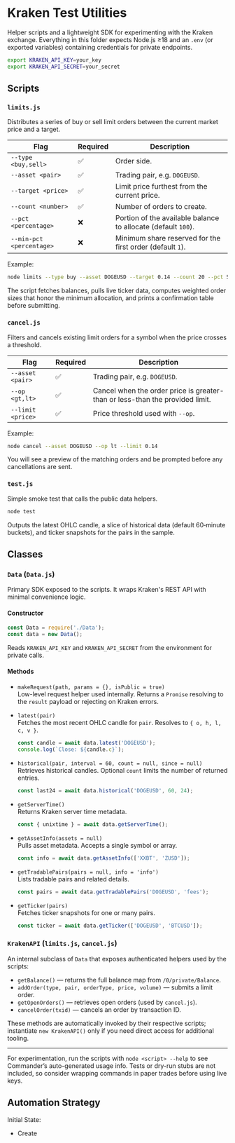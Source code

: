 # Kraken Test Utilities

Helper scripts and a lightweight SDK for experimenting with the Kraken exchange. Everything in this folder expects Node.js ≥18 and an `.env` (or exported variables) containing credentials for private endpoints.

```bash
export KRAKEN_API_KEY=your_key
export KRAKEN_API_SECRET=your_secret
```

## Scripts

### `limits.js`
Distributes a series of buy or sell limit orders between the current market price and a target.

| Flag | Required | Description |
| --- | --- | --- |
| `--type <buy,sell>` | ✅ | Order side. |
| `--asset <pair>` | ✅ | Trading pair, e.g. `DOGEUSD`. |
| `--target <price>` | ✅ | Limit price furthest from the current price. |
| `--count <number>` | ✅ | Number of orders to create. |
| `--pct <percentage>` | ❌ | Portion of the available balance to allocate (default `100`). |
| `--min-pct <percentage>` | ❌ | Minimum share reserved for the first order (default `1`). |

Example:

```bash
node limits --type buy --asset DOGEUSD --target 0.14 --count 20 --pct 50 --min-pct 5
```

The script fetches balances, pulls live ticker data, computes weighted order sizes that honor the minimum allocation, and prints a confirmation table before submitting.

### `cancel.js`
Filters and cancels existing limit orders for a symbol when the price crosses a threshold.

| Flag | Required | Description |
| --- | --- | --- |
| `--asset <pair>` | ✅ | Trading pair, e.g. `DOGEUSD`. |
| `--op <gt,lt>` | ✅ | Cancel when the order price is greater-than or less-than the provided limit. |
| `--limit <price>` | ✅ | Price threshold used with `--op`. |

Example:

```bash
node cancel --asset DOGEUSD --op lt --limit 0.14
```

You will see a preview of the matching orders and be prompted before any cancellations are sent.

### `test.js`
Simple smoke test that calls the public data helpers.

```bash
node test
```

Outputs the latest OHLC candle, a slice of historical data (default 60‑minute buckets), and ticker snapshots for the pairs in the sample.

## Classes

### `Data` (`Data.js`)
Primary SDK exposed to the scripts. It wraps Kraken's REST API with minimal convenience logic.

#### Constructor
```js
const Data = require('./Data');
const data = new Data();
```
Reads `KRAKEN_API_KEY` and `KRAKEN_API_SECRET` from the environment for private calls.

#### Methods

- `makeRequest(path, params = {}, isPublic = true)`  
  Low-level request helper used internally. Returns a `Promise` resolving to the `result` payload or rejecting on Kraken errors.

- `latest(pair)`  
  Fetches the most recent OHLC candle for `pair`. Resolves to `{ o, h, l, c, v }`.  
  ```js
  const candle = await data.latest('DOGEUSD');
  console.log(`Close: ${candle.c}`);
  ```

- `historical(pair, interval = 60, count = null, since = null)`  
  Retrieves historical candles. Optional `count` limits the number of returned entries.  
  ```js
  const last24 = await data.historical('DOGEUSD', 60, 24);
  ```

- `getServerTime()`  
  Returns Kraken server time metadata.  
  ```js
  const { unixtime } = await data.getServerTime();
  ```

- `getAssetInfo(assets = null)`  
  Pulls asset metadata. Accepts a single symbol or array.  
  ```js
  const info = await data.getAssetInfo(['XXBT', 'ZUSD']);
  ```

- `getTradablePairs(pairs = null, info = 'info')`  
  Lists tradable pairs and related details.  
  ```js
  const pairs = await data.getTradablePairs('DOGEUSD', 'fees');
  ```

- `getTicker(pairs)`  
  Fetches ticker snapshots for one or many pairs.  
  ```js
  const ticker = await data.getTicker(['DOGEUSD', 'BTCUSD']);
  ```

### `KrakenAPI` (`limits.js`, `cancel.js`)
An internal subclass of `Data` that exposes authenticated helpers used by the scripts:

- `getBalance()` — returns the full balance map from `/0/private/Balance`.
- `addOrder(type, pair, orderType, price, volume)` — submits a limit order.
- `getOpenOrders()` — retrieves open orders (used by `cancel.js`).
- `cancelOrder(txid)` — cancels an order by transaction ID.

These methods are automatically invoked by their respective scripts; instantiate `new KrakenAPI()` only if you need direct access for additional tooling.

---

For experimentation, run the scripts with `node <script> --help` to see Commander’s auto-generated usage info. Tests or dry-run stubs are not included, so consider wrapping commands in paper trades before using live keys.



## Automation Strategy

Initial State:
- Create 